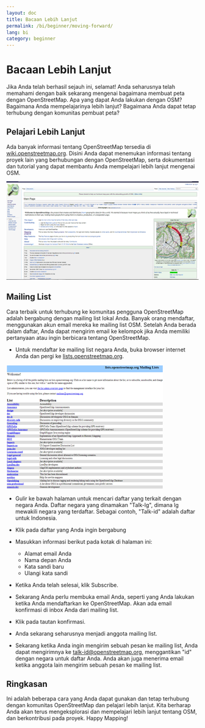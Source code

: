 ```yaml
---
layout: doc
title: Bacaan Lebih Lanjut
permalink: /bi/beginner/moving-forward/
lang: bi
category: beginner
---
```


Bacaan Lebih Lanjut
===================

Jika Anda telah berhasil sejauh ini, selamat! Anda seharusnya telah memahami 
dengan baik sekarang mengenai bagaimana membuat peta dengan OpenStreetMap.
Apa yang dapat Anda lakukan dengan OSM? Bagaimana Anda mempelajarinya lebih
lanjut? Bagaimana Anda dapat tetap terhubung dengan komunitas pembuat peta?

Pelajari Lebih Lanjut
---------------------

Ada banyak informasi tentang OpenStreetMap tersedia di [wiki.openstreetmap.org](http://wiki.openstreetmap.org/).
Disini Anda dapat menemukan informasi tentang proyek lain yang berhubungan
dengan OpenStreetMap, serta dokumentasi dan tutorial yang dapat membantu
Anda mempelajari lebih lanjut mengenai OSM.

![Wiki][]

<!-- info lebih lanjut juga telah disediakan di situs ini -->

Mailing List
------------

Cara terbaik untuk terhubung ke komunitas pengguna OpenStreetMap 
adalah bergabung dengan mailing list lokal Anda. Banyak orang mendaftar,
menggunakan akun email mereka ke mailing list OSM. Setelah Anda berada 
dalam daftar, Anda dapat mengirim email ke kelompok jika Anda memiliki
pertanyaan atau ingin berbicara tentang OpenStreetMap.

*	Untuk mendaftar ke mailing list negara Anda, buka browser internet
	Anda dan pergi ke 
	[lists.openstreetmap.org](http://lists.openstreetmap.org/).

![Mailing list][]
	
*	Gulir ke bawah halaman untuk mencari daftar yang terkait dengan negara
	Anda. Daftar negara yang dinamakan "Talk-lg", dimana lg mewakili
	negara yang terdaftar. Sebagai contoh, "Talk-id" adalah daftar untuk
	Indonesia.
*	Klik pada daftar yang Anda ingin bergabung
*	Masukkan informasi berikut pada kotak di halaman ini:
	
	-	Alamat email Anda
	-	Nama depan Anda
	-	Kata sandi baru
	-	Ulangi kata sandi

*	Ketika Anda telah selesai, klik Subscribe.
*	Sekarang Anda perlu membuka email Anda, seperti yang Anda lakukan ketika
	Anda mendaftarkan ke OpenStreetMap. Akan ada email konfirmasi di inbox
	Anda dari mailing list.
*	Klik pada tautan konfirmasi.
*	Anda sekarang seharusnya menjadi anggota mailing list.
*	Sekarang ketika Anda ingin mengirim sebuah pesan ke mailing list, Anda
	dapat mengirimnya ke [talk-id@openstreetmap.org](mailto:talk-id@openstreetmap.org),
	menggantikan "id" dengan negara untuk daftar Anda. Anda akan juga menerima
	email ketika anggota lain mengirim sebuah pesan ke mailing list.
	
<!-- maybe expand and put this back later

MapOSMatic
----------

Salah satu proyek yang dinamakan MapOSMatic, yang Anda dapat akses melalui browser
inter di [maposmatic.org](http://www.maposmatic.org/). Ini merupakan sebuah tool
sederhana untuk mencetak peta suatu wilayah yang Anda pilih. Ini akan secara 
otomatis membuat peta, dengan sebuah grid di atas peta, dan sebuah indeks lokasi
yang termasuk dalam wilayah.

![MapOSMatic][]
-->

Ringkasan
---------

Ini adalah beberapa cara yang Anda dapat gunakan dan tetap terhubung dengan
komunitas OpenStreetMap dan pelajari lebih lanjut. Kita berharap Anda akan 
terus mengeksplorasi dan mempelajari lebih lanjut tentang OSM, dan berkontribusi
pada proyek. Happy Mapping!


[MapOSMatic]: /images/en/beginner/08_moving-forward/en_beg_08_moving-forward_image00_maposmatic-homepage.png
[Wiki]: /images/en/beginner/08_moving-forward/en_beg_08_moving-forward_image01_osm-wiki.png
[Mailing list]: /images/en/beginner/08_moving-forward/en_beg_08_moving-forward_image02_osm-mailing-lists.png
